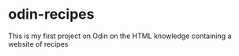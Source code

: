 # odin-recipes
This is my first project on Odin on the HTML knowledge
containing a website of recipes
